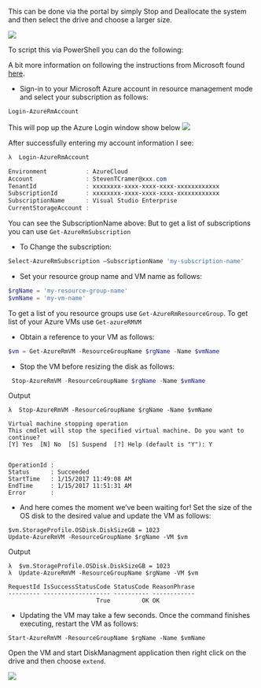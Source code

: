 ﻿---
DocumentName: azure-resize-os-drive
Title: Expand the OS Drive on your Azure Resource Manager VM
Published: 01/15/2017
Tags: 
  - CSharp 
Author: Steven T. Cramer
Description: This can be done via the portal by simply Stop and Deallocate the system and then select the drive and choose a larger size.
Excerpt: This can be done via the portal by simply Stop and Deallocate the system and then select the drive and choose a larger size.
---

This can be done via the portal by simply Stop and Deallocate the system and then select the drive and choose a larger size.

![](2017-01-20_1658.png)

To script this via PowerShell you can do the following:

A bit more information on following the instructions from Microsoft found 
[here](https://docs.microsoft.com/en-us/azure/virtual-machines/virtual-machines-windows-expand-os-disk).

* Sign-in to your Microsoft Azure account in resource management mode and select your subscription as follows:

```Powershell
Login-AzureRmAccount
```
This will pop up the Azure Login window show below
![](/content/images/2017/01/2017-01-15_1119.png)

After successfully entering my account information I see:

```Powershell
λ  Login-AzureRmAccount

Environment           : AzureCloud
Account               : StevenTCramer@xxx.com
TenantId              : xxxxxxxx-xxxx-xxxx-xxxx-xxxxxxxxxxxx
SubscriptionId        : xxxxxxxx-xxxx-xxxx-xxxx-xxxxxxxxxxxx
SubscriptionName      : Visual Studio Enterprise
CurrentStorageAccount :
```

You can see the SubscriptionName above:  But to get a list of subscriptions you can use `Get-AzureRmSubscription`

 * To Change the subscription:

```Powershell
Select-AzureRmSubscription –SubscriptionName 'my-subscription-name'
```

* Set your resource group name and VM name as follows:

```Powershell
$rgName = 'my-resource-group-name'
$vmName = 'my-vm-name'
```

To get a list of you resource groups use `Get-AzureRmResourceGroup`.  To get list of your Azure VMs use `Get-azureRMVM`

* Obtain a reference to your VM as follows:

```Powershell
$vm = Get-AzureRmVM -ResourceGroupName $rgName -Name $vmName
```

* Stop the VM before resizing the disk as follows:

```Powershell
 Stop-AzureRmVM -ResourceGroupName $rgName -Name $vmName
```
Output
```
λ  Stop-AzureRmVM -ResourceGroupName $rgName -Name $vmName

Virtual machine stopping operation
This cmdlet will stop the specified virtual machine. Do you want to continue?
[Y] Yes  [N] No  [S] Suspend  [?] Help (default is "Y"): Y


OperationId :
Status      : Succeeded
StartTime   : 1/15/2017 11:49:08 AM
EndTime     : 1/15/2017 11:51:31 AM
Error       :
```

* And here comes the moment we’ve been waiting for! Set the size of the OS disk to the desired value and update the VM as follows:


```
$vm.StorageProfile.OSDisk.DiskSizeGB = 1023
Update-AzureRmVM -ResourceGroupName $rgName -VM $vm

```

Output

```
λ  $vm.StorageProfile.OSDisk.DiskSizeGB = 1023
λ  Update-AzureRmVM -ResourceGroupName $rgName -VM $vm

RequestId IsSuccessStatusCode StatusCode ReasonPhrase
--------- ------------------- ---------- ------------
                         True         OK OK

```

* Updating the VM may take a few seconds. Once the command finishes executing, restart the VM as follows:

```
Start-AzureRmVM -ResourceGroupName $rgName -Name $vmName

```

Open the VM and start DiskManagment application then right click on the drive and then choose `extend`.

![](2017-01-15_1359.png)
